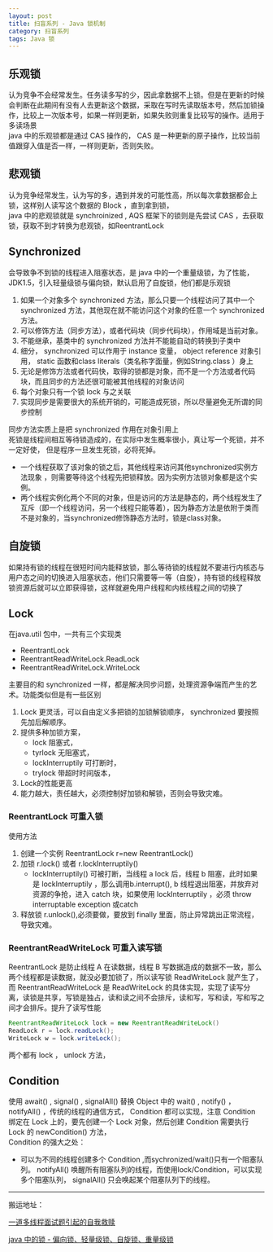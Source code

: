 ```yaml
---
layout: post
title: 扫盲系列 - Java 锁机制
category: 扫盲系列
tags: Java 锁
---
```

<!-- * content -->
<!-- {:toc} -->

## 乐观锁
认为竞争不会经常发生。任务读多写的少，因此拿数据不上锁。但是在更新的时候会判断在此期间有没有人去更新这个数据，采取在写时先读取版本号，然后加锁操作，比较上一次版本号，如果一样则更新，如果失败则重复比较写的操作。适用于多读场景   
java 中的乐观锁都是通过 CAS 操作的， CAS 是一种更新的原子操作，比较当前值跟穿入值是否一样，一样则更新，否则失败。

## 悲观锁
认为竞争经常发生，认为写的多，遇到并发的可能性高，所以每次拿数据都会上锁，这样别人读写这个数据的 Block ，直到拿到锁，   
java 中的悲观锁就是 synchroinized , AQS 框架下的锁则是先尝试 CAS ，去获取锁，获取不到才转换为悲观锁，如ReentrantLock

## Synchronized
会导致争不到锁的线程进入阻塞状态，是 java 中的一个重量级锁，为了性能，JDK1.5，引入轻量级锁与偏向锁，默认启用了自旋锁，他们都是乐观锁
1. 如果一个对象多个 synchronized 方法，那么只要一个线程访问了其中一个 synchronized 方法，其他现在就不能访问这个对象的任意一个 synchronized 方法。
2. 可以修饰方法（同步方法），或者代码块（同步代码块），作用域是当前对象。
3. 不能继承，基类中的 synchronized 方法并不能能自动的转换到子类中
4. 细分， synchronized 可以作用于 instance 变量， object reference 对象引用， static 函数和class literals（类名称字面量，例如String.class ）身上
5. 无论是修饰方法或者代码快，取得的锁都是对象，而不是一个方法或者代码块，而且同步的方法还很可能被其他线程的对象访问
6. 每个对象只有一个锁 lock 与之关联
7. 实现同步是需要很大的系统开销的，可能造成死锁，所以尽量避免无所谓的同步控制

同步方法实质上是把 synchronized 作用在对象引用上  
死锁是线程间相互等待锁造成的，在实际中发生概率很小，真让写一个死锁，并不一定好使， 但是程序一旦发生死锁，必将死掉。

* 一个线程获取了该对象的锁之后，其他线程来访问其他synchronized实例方法现象 ，则需要等待这个线程先把锁释放。因为实例方法锁对象都是这个实例。
* 两个线程实例化两个不同的对象，但是访问的方法是静态的，两个线程发生了互斥（即一个线程访问，另一个线程只能等着），因为静态方法是依附于类而不是对象的，当synchronized修饰静态方法时，锁是class对象。

## 自旋锁
如果持有锁的线程在很短时间内能释放锁，那么等待锁的线程就不要进行内核态与用户态之间的切换进入阻塞状态，他们只需要等一等（自旋），持有锁的线程释放锁资源后就可以立即获得锁，这样就避免用户线程和内核线程之间的切换了

## Lock
在java.util 包中，一共有三个实现类
* ReentrantLock
* ReentrantReadWriteLock.ReadLock
* ReentrantReadWriteLock.WriteLock

主要目的和 synchronized 一样，都是解决同步问题，处理资源争端而产生的艺术。功能类似但是有一些区别
1. Lock 更灵活，可以自由定义多把锁的加锁解锁顺序， synchronized 要按照先加后解顺序。
2. 提供多种加锁方案，
    * lock 阻塞式，
    * tyrlock 无阻塞式，
    * lockInterruptily 可打断时，
    * trylock 带超时时间版本，
3. Lock的性能更高
4. 能力越大，责任越大，必须控制好加锁和解锁，否则会导致灾难。

### ReentrantLock 可重入锁
使用方法
1. 创建一个实例   ReentrantLock r=new ReentrantLock()
2. 加锁  r.lock() 或者 r.lockInterruptily()
    * lockInterruptily() 可被打断，当线程 a  lock 后，线程 b 阻塞，此时如果是 lockInterruptily ，那么调用b.interrupt(), b 线程退出阻塞，并放弃对资源的争抢，进入 catch 块，如果使用 lockInterruptily ，必须 throw interruptable exception 或catch
3. 释放锁 r.unlock(),必须要做，要放到 finally 里面，防止异常跳出正常流程，导致灾难。

### ReentrantReadWriteLock 可重入读写锁
ReentrantLock 是防止线程 A 在读数据，线程 B 写数据造成的数据不一致，那么两个线程都是读数据，就没必要加锁了，所以读写锁 ReadWriteLock 就产生了，而 ReentrantReadWriteLock 是 ReadWriteLock 的具体实现，实现了读写分离，读锁是共享，写锁是独占，读和读之间不会排斥，读和写，写和读，写和写之间才会排斥。提升了读写性能

```java
ReentrantReadWriteLock lock = new ReentrantReadWriteLock()
ReadLock r = lock.readLock();
WriteLock w = lock.writeLock();
```
两个都有 lock ， unlock 方法，

## Condition
使用 await() , signal() , signalAll() 替换 Object 中的 wait() , notify() ， notifyAll() ，传统的线程的通信方式， Condition 都可以实现，注意 Condition 绑定在 Lock 上的，要先创建一个 Lock 对象，然后创建 Condition 需要执行 Lock 的 newCondition() 方法，  
Condition 的强大之处：
* 可以为不同的线程创建多个 Condition ,而sychronized/wait()只有一个阻塞队列。 notifyAll() 唤醒所有阻塞队列的线程，而使用lock/Condition，可以实现多个阻塞队列， signalAll() 只会唤起某个阻塞队列下的线程。


---
搬运地址：    

[一道多线程面试题引起的自我救赎](https://segmentfault.com/a/1190000006671595)

[java 中的锁 - 偏向锁、轻量级锁、自旋锁、重量级锁](https://blog.csdn.net/zqz_zqz/article/details/70233767)

